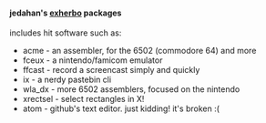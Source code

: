 #### jedahan's [exherbo](www.exherbo.org) packages

includes hit software such as:

  * acme - an assembler, for the 6502 (commodore 64) and more
  * fceux - a nintendo/famicom emulator
  * ffcast - record a screencast simply and quickly
  * ix - a nerdy pastebin cli
  * wla_dx - more 6502 assemblers, focused on the nintendo
  * xrectsel - select rectangles in X!
  * atom - github's text editor. just kidding! it's broken :(
